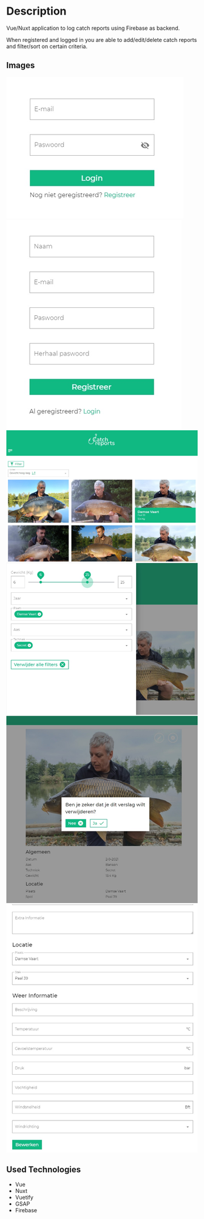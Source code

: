 # Description

Vue/Nuxt application to log catch reports using Firebase as backend.

When registered and logged in you are able to add/edit/delete catch reports and filter/sort on certain criteria.

## Images

<p float="left">
  <img src="https://github.com/angelokeirsebilck/catch-reports-nuxt/blob/staging/images/login.jpg" />
  <img src="https://github.com/angelokeirsebilck/catch-reports-nuxt/blob/staging/images/register.jpg" />
  <img src="https://github.com/angelokeirsebilck/catch-reports-nuxt/blob/staging/images/index.jpg" />
  <img src="https://github.com/angelokeirsebilck/catch-reports-nuxt/blob/staging/images/filter.jpg" />
  <img src="https://github.com/angelokeirsebilck/catch-reports-nuxt/blob/staging/images/delete.jpg" />
  <img src="https://github.com/angelokeirsebilck/catch-reports-nuxt/blob/staging/images/edit.jpg" />

</p>

## Used Technologies

- Vue
- Nuxt
- Vuetify
- GSAP
- Firebase
